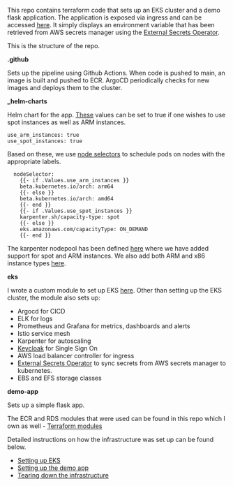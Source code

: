 
This repo contains terraform code that sets up an EKS cluster and a demo flask application. The application is exposed via ingress and can be accessed [here](https://demo-app.demo.rentrahisi.co.ke/). It simply displays an environment variable that has been retrieved from AWS secrets manager using the [External Secrets Operator](https://external-secrets.io/latest/).

This is the structure of the repo.

**.github**

Sets up the pipeline using Github Actions. When code is pushed to main, an image is built and pushed to ECR. ArgoCD periodically checks for new images and deploys them to the cluster.

**_helm-charts**

Helm chart for the app. [These](https://github.com/leroykayanda/eks-cluster/blob/main/_helm-charts/demo-app/staging-values.yaml#L5-L6) values can be set to true if one wishes to use spot instances as well as ARM instances.

    use_arm_instances: true
    use_spot_instances: true

Based on these, we use [node selectors](https://github.com/leroykayanda/eks-cluster/blob/main/_helm-charts/app/templates/deployment.yaml#L35-L45) to schedule pods on nodes with the appropriate labels.

      nodeSelector:
        {{- if .Values.use_arm_instances }}
        beta.kubernetes.io/arch: arm64
        {{- else }}
        beta.kubernetes.io/arch: amd64
        {{- end }}
        {{- if .Values.use_spot_instances }}
        karpenter.sh/capacity-type: spot
        {{- else }}
        eks.amazonaws.com/capacityType: ON_DEMAND
        {{- end }}

The karpenter nodepool has been defined [here](https://github.com/leroykayanda/eks-cluster/blob/main/eks/modules/eks/app_karpenter.tf#L335-L343) where we have added support for spot and ARM instances. We also add both ARM and x86 instance types [here](https://github.com/leroykayanda/eks-cluster/blob/main/eks/variables.tf#L328).

**eks**

I wrote a custom module to set up EKS [here](https://github.com/leroykayanda/eks-cluster/tree/main/eks/modules/eks). Other than setting up the EKS cluster, the module also sets up:

- Argocd for CICD
- ELK for logs
- Prometheus and Grafana for metrics, dashboards and alerts
- Istio service mesh
- Karpenter for autoscaling
- [Keycloak](https://www.keycloak.org/) for Single Sign On
- AWS load balancer controller for ingress
- [External Secrets Operator](https://external-secrets.io/latest/) to sync secrets from AWS secrets manager to kubernetes.
- EBS and EFS storage classes 

**demo-app**

Sets up a simple flask app.

The ECR and RDS modules that were used can be found in this repo which I own as well - [Terraform modules](https://github.com/leroykayanda/terraform-cloud-modules)

Detailed instructions on how the infrastructure was set up can be found below.

* [Setting up EKS](docs/eks.md)
* [Setting up the demo app](docs/demo-app.md)
* [Tearing down the infrastructure](docs/destroy.md)